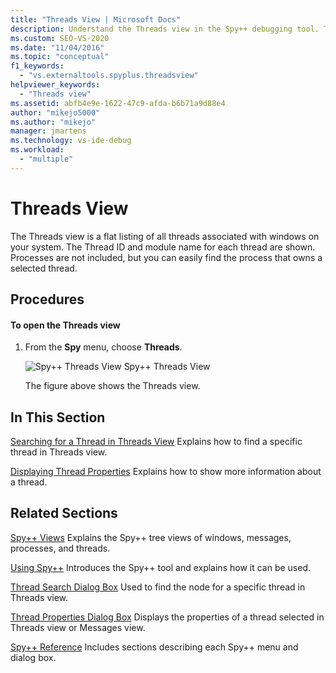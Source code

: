 ```yaml
---
title: "Threads View | Microsoft Docs"
description: Understand the Threads view in the Spy++ debugging tool. The Threads view is a flat listing of all threads associated with windows on your system.
ms.custom: SEO-VS-2020
ms.date: "11/04/2016"
ms.topic: "conceptual"
f1_keywords:
  - "vs.externaltools.spyplus.threadsview"
helpviewer_keywords:
  - "Threads view"
ms.assetid: abfb4e9e-1622-47c9-afda-b6b71a9d88e4
author: "mikejo5000"
ms.author: "mikejo"
manager: jmartens
ms.technology: vs-ide-debug
ms.workload:
  - "multiple"
---
```

# Threads View
The Threads view is a flat listing of all threads associated with windows on your system. The Thread ID and module name for each thread are shown. Processes are not included, but you can easily find the process that owns a selected thread.

## Procedures

#### To open the Threads view

1. From the **Spy** menu, choose **Threads**.

   ![Spy&#43;&#43; Threads View](../debugger/media/spy--_threads.png "Spy++_Threads")
   Spy++ Threads View

   The figure above shows the Threads view.

## In This Section
 [Searching for a Thread in Threads View](../debugger/how-to-search-for-a-thread-in-threads-view.md)
 Explains how to find a specific thread in Threads view.

 [Displaying Thread Properties](../debugger/how-to-display-thread-properties.md)
 Explains how to show more information about a thread.

## Related Sections
 [Spy++ Views](../debugger/spy-increment-views.md)
 Explains the Spy++ tree views of windows, messages, processes, and threads.

 [Using Spy++](../debugger/using-spy-increment.md)
 Introduces the Spy++ tool and explains how it can be used.

 [Thread Search Dialog Box](../debugger/thread-search-dialog-box.md)
 Used to find the node for a specific thread in Threads view.

 [Thread Properties Dialog Box](../debugger/message-properties-dialog-box.md)
 Displays the properties of a thread selected in Threads view or Messages view.

 [Spy++ Reference](../debugger/spy-increment-reference.md)
 Includes sections describing each Spy++ menu and dialog box.